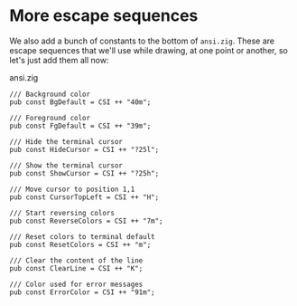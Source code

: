 # More escape sequences

We also add a bunch of constants to the bottom of `ansi.zig`. These are escape
sequences that we'll use while drawing, at one point or another, so let's just
add them all now:

<div class="code-title">ansi.zig</div>

```zig
/// Background color
pub const BgDefault = CSI ++ "40m";

/// Foreground color
pub const FgDefault = CSI ++ "39m";

/// Hide the terminal cursor
pub const HideCursor = CSI ++ "?25l";

/// Show the terminal cursor
pub const ShowCursor = CSI ++ "?25h";

/// Move cursor to position 1,1
pub const CursorTopLeft = CSI ++ "H";

/// Start reversing colors
pub const ReverseColors = CSI ++ "7m";

/// Reset colors to terminal default
pub const ResetColors = CSI ++ "m";

/// Clear the content of the line
pub const ClearLine = CSI ++ "K";

/// Color used for error messages
pub const ErrorColor = CSI ++ "91m";
```
